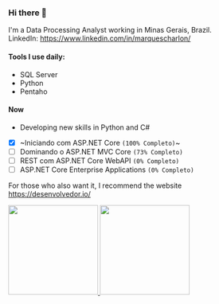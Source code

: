 ### Hi there 👋

I'm a Data Processing Analyst working in Minas Gerais, Brazil.<br/>
LinkedIn: https://www.linkedin.com/in/marquescharlon/

#### Tools I use daily:
* SQL Server
* Python
* Pentaho

#### Now

* Developing new skills in Python and C#
- [x] ~Iniciando com ASP.NET Core `(100% Completo)`~
- [ ] Dominando o ASP.NET MVC Core `(73% Completo)`
- [ ] REST com ASP.NET Core WebAPI `(0% Completo)`
- [ ] ASP.NET Core Enterprise Applications `(0% Completo)`

For those who also want it, I recommend the website https://desenvolvedor.io/


<div align="left">
  <a href="https://github.com/marquescharlon">
  <img height="180em" src="https://github-readme-stats.vercel.app/api?username=marquescharlon&show_icons=true&theme=none&include_all_commits=true&count_private=true"/>
  <img height="180em" src="https://github-readme-stats.vercel.app/api/top-langs/?username=marquescharlon&layout=compact&langs_count=7&theme=none"/>
</div>



<!--
**marquescharlon/marquescharlon** is a ✨ _special_ ✨ repository because its `README.md` (this file) appears on your GitHub profile.

Here are some ideas to get you started:

- 🔭 I’m currently working on ...
- 🌱 I’m currently learning ...
- 👯 I’m looking to collaborate on ...
- 🤔 I’m looking for help with ...
- 💬 Ask me about ...
- 📫 How to reach me: ...
- 😄 Pronouns: ...
- ⚡ Fun fact: ...
-->
